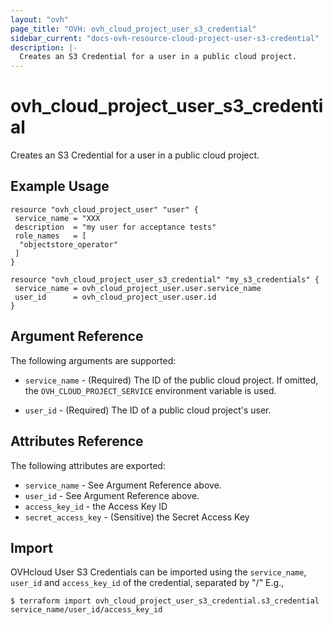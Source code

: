 ```yaml
---
layout: "ovh"
page_title: "OVH: ovh_cloud_project_user_s3_credential"
sidebar_current: "docs-ovh-resource-cloud-project-user-s3-credential"
description: |-
  Creates an S3 Credential for a user in a public cloud project.
---
```


# ovh_cloud_project_user_s3_credential

Creates an S3 Credential for a user in a public cloud project.

## Example Usage

```hcl
resource "ovh_cloud_project_user" "user" {
 service_name = "XXX
 description  = "my user for acceptance tests"
 role_names   = [
  "objectstore_operator"
 ]
}

resource "ovh_cloud_project_user_s3_credential" "my_s3_credentials" {
 service_name = ovh_cloud_project_user.user.service_name
 user_id      = ovh_cloud_project_user.user.id
}
```

## Argument Reference

The following arguments are supported:

- `service_name` - (Required) The ID of the public cloud project. If omitted,
  the `OVH_CLOUD_PROJECT_SERVICE` environment variable is used.

- `user_id` - (Required) The ID of a public cloud project's user.

## Attributes Reference

The following attributes are exported:

- `service_name` - See Argument Reference above.
- `user_id` - See Argument Reference above.
- `access_key_id` - the Access Key ID
- `secret_access_key` - (Sensitive) the Secret Access Key

## Import

OVHcloud User S3 Credentials can be imported using the `service_name`, `user_id` and `access_key_id` of the credential, separated by "/" E.g.,

```
$ terraform import ovh_cloud_project_user_s3_credential.s3_credential service_name/user_id/access_key_id
```
